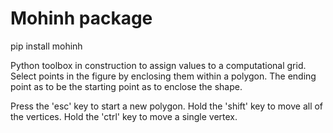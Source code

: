 # Mohinh package
pip install mohinh

Python toolbox in construction to assign values to a computational grid.
Select points in the figure by enclosing them within a polygon.
The ending point as to be the starting point as to enclose the shape.

Press the 'esc' key to start a new polygon.
Hold the 'shift' key to move all of the vertices.
Hold the 'ctrl' key to move a single vertex.
